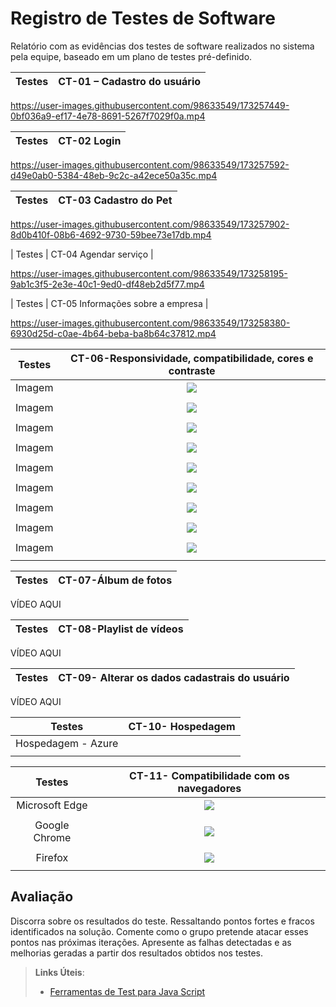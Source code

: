 # Registro de Testes de Software

Relatório com as evidências dos testes de software realizados no sistema pela equipe, baseado em um plano de testes pré-definido.

| Testes 	| CT-01 – Cadastro do usuário |
|:---:	|:---:	|


https://user-images.githubusercontent.com/98633549/173257449-0bf036a9-ef17-4e78-8691-5267f7029f0a.mp4

| Testes 	| CT-02 Login |
|:---:	|:---:	|


https://user-images.githubusercontent.com/98633549/173257592-d49e0ab0-5384-48eb-9c2c-a42ece50a35c.mp4




| Testes 	| CT-03 Cadastro do Pet	|
|:---:	|:---:	|



https://user-images.githubusercontent.com/98633549/173257902-8d0b410f-08b6-4692-9730-59bee73e17db.mp4



| Testes 	| CT-04 Agendar serviço |


https://user-images.githubusercontent.com/98633549/173258195-9ab1c3f5-2e3e-40c1-9ed0-df48eb2d5f77.mp4



| Testes 	| CT-05 Informações sobre a empresa	|



https://user-images.githubusercontent.com/98633549/173258380-6930d25d-c0ae-4b64-beba-ba8b64c37812.mp4


  
| Testes 	| CT-06-Responsividade, compatibilidade, cores e contraste | 
|:---:	|:---:	|
|	Imagem | ![](https://github.com/ICEI-PUC-Minas-PMV-ADS/CaoPortado/blob/main/docs/img/dropdown%20servicos%20galaxy%20s8%20CT-06.png) |
|  	|  	|
|	Imagem | ![](https://github.com/ICEI-PUC-Minas-PMV-ADS/CaoPortado/blob/main/docs/img/login%20galaxy%20S8%20CT-06.png) |
|  	|  	|
|	Imagem | ![](https://github.com/ICEI-PUC-Minas-PMV-ADS/CaoPortado/blob/main/docs/img/perfil%20do%20usu%C3%A1rio%20-%20galaxy%20S8%20CT-06.png) |
|  	|  	|
|	Imagem | ![](https://github.com/ICEI-PUC-Minas-PMV-ADS/CaoPortado/blob/main/docs/img/Perfil%20do%20pet%20Galaxy%20S8%20CT-06.png) |
|  	|  	|
|	Imagem | ![](https://github.com/ICEI-PUC-Minas-PMV-ADS/CaoPortado/blob/main/docs/img/MENU-NAVBAR%20GALAXYS8%20CT-06.png) |
|  	|  	|
|	Imagem | ![](https://github.com/ICEI-PUC-Minas-PMV-ADS/CaoPortado/blob/main/docs/img/cadastro%20usuario%20iphone%20se%20CT-06.png) |
 |  	|  	|
|	Imagem | ![](https://github.com/ICEI-PUC-Minas-PMV-ADS/CaoPortado/blob/main/docs/img/agendamento%20Galaxy%20s8%20CT-06.png) |
|  	|  	|
|	Imagem | ![](https://github.com/ICEI-PUC-Minas-PMV-ADS/CaoPortado/blob/main/docs/img/video%20playlist%20galaxy%20s8%20CT-06.png) |
|  	|  	|
|	Imagem | ![](https://github.com/ICEI-PUC-Minas-PMV-ADS/CaoPortado/blob/main/docs/img/galeria%20de%20fotos%20s8%20CT-06.png) |
|  	|  	|

| Testes 	| CT-07-Álbum de fotos |
|:---:	|:---:	|


VÍDEO AQUI

| Testes 	| CT-08-Playlist de vídeos |
|:---:	|:---:	|


VÍDEO AQUI


| Testes 	| CT-09- Alterar os dados cadastrais do usuário |
|:---:	|:---:	|


VÍDEO AQUI


| Testes 	| CT-10- Hospedagem | 
|:---:	|:---:	|
|	Hospedagem - Azure| ![]() |
|  	|  	|


| Testes 	| CT-11- Compatibilidade com os navegadores | 
|:---:	|:---:	|
|	Microsoft Edge | ![](https://github.com/ICEI-PUC-Minas-PMV-ADS/CaoPortado/blob/main/docs/img/RNF%20-%20Microsoft%20Edge.png) |
|  	|  	|
|	Google Chrome | ![](https://github.com/ICEI-PUC-Minas-PMV-ADS/CaoPortado/blob/main/docs/img/RNF%20Chrome.png) |
|  	|  	|
|	Firefox | ![](https://github.com/ICEI-PUC-Minas-PMV-ADS/CaoPortado/blob/main/docs/img/RNF%20Firefox.png) |
|  	|  	|
  
## Avaliação

Discorra sobre os resultados do teste. Ressaltando pontos fortes e fracos identificados na solução. Comente como o grupo pretende atacar esses pontos nas próximas iterações. Apresente as falhas detectadas e as melhorias geradas a partir dos resultados obtidos nos testes.

> **Links Úteis**:
> - [Ferramentas de Test para Java Script](https://geekflare.com/javascript-unit-testing/)
